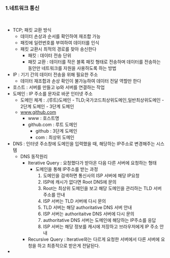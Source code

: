 ### 1.네트워크 통신
<br>

* TCP; 패킷 교환 방식
  * 데이터 손상과 순서를 확인하여 재조합 가능
  * 패킷에 일련번호를 부여하여 데이터를 인식
  * 패킷 교환시 최적의 경로를 찾아 송신한다
    * 패킷 : 데이터 전송 단위
    * 패킷 교환 : 데이터를 작은 블록 패킷 형태로 전송하며 데이터를 전송하는 동안만 네트워크를 자원을 사용하도록 하는 방법
* IP : 기기 간의 데이터 전송을 위해 필요한 주소
    * 데이터 재조합과 손상 확인이 불가능하여 데이터 전달 역할만 한다
* 호스트 : 서버를 만들고 ip와 서버를 연결하는 작업
* 도메인 : IP 주소를 문자로 바꾼 인터넷 주소
  * 도메인 체계 : .(루트)도메인 - TLD;국가코드최상위도메인,일반최상위도메인 - 2단계 도메인 - 3단계 도메인
  * www.github.com
    * www : 호스트명
    * github.com : 루트 도메인
      * github : 3단계 도메인
      * com : 최상위 도메인
* DNS : 인터넷 주소창에 도메인을 입력했을 때, 해당하는 IP주소로 변경해주는 시스템
  * DNS 동작원리
    * Iterative Query : 요청했다가 받아온 다음 다른 서버에 요청하는 형태
      * 도메인을 통해 IP주소를 받는 과정
        1. 도메인을 검색하면 통신사의 ISP 서버에 해당 IP요청
        2. ISP에 캐시가 없다면 Root DNS에 문의
        3. Root는 최상위 도메인을 보고 해당 도메인을 관리하는 TLD 서버 주소를 안내
        4. ISP 서버는 TLD 서버에 다시 문의
        5. TLD 서버는 해당 authoritative DNS 서버 안내
        6. ISP 서버는 authoritaitve DNS 서버에 다시 문의
        7. authoritative DNS 서버는 도메인에 해당하는 IP주소를 응답
        8. ISP 서버는 해당 정보를 캐시에 저장하고 브라우저에게 IP 주소 안내
    * Recursive Query : Iterative와는 다르게 요청한 서버에서 다른 서버에 요청을 하고 최종적으로 받은게 전달된다.
*  